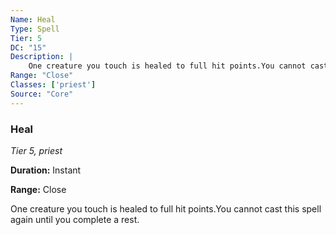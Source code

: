 ```yaml
---
Name: Heal
Type: Spell
Tier: 5
DC: "15"
Description: |
    One creature you touch is healed to full hit points.You cannot cast this spell again until you complete a rest.Duration: "Instant"
Range: "Close"
Classes: ['priest']
Source: "Core"
---
```


### Heal

_Tier 5, priest_

**Duration:** Instant

**Range:** Close

One creature you touch is healed to full hit points.You cannot cast this spell again until you complete a rest.

